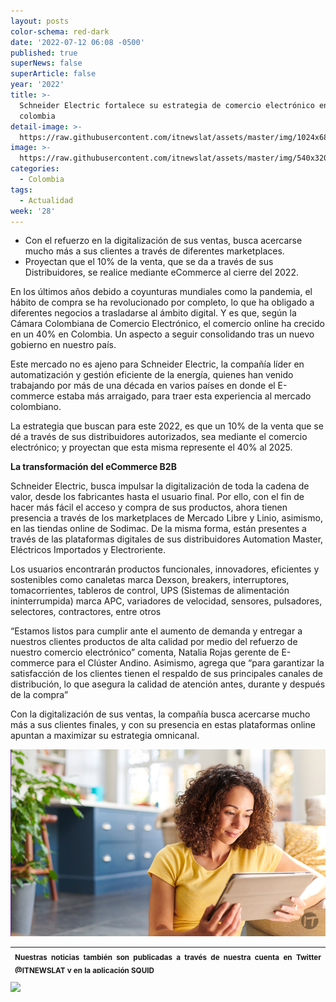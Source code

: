 ```yaml
---
layout: posts
color-schema: red-dark
date: '2022-07-12 06:08 -0500'
published: true
superNews: false
superArticle: false
year: '2022'
title: >-
  Schneider Electric fortalece su estrategia de comercio electrónico en
  colombia 
detail-image: >-
  https://raw.githubusercontent.com/itnewslat/assets/master/img/1024x680/mujer-con-tablet-g.jpg
image: >-
  https://raw.githubusercontent.com/itnewslat/assets/master/img/540x320/mujer-con-tablet-p.jpg
categories:
  - Colombia
tags:
  - Actualidad
week: '28'
---
```

- Con el refuerzo en la digitalización de sus ventas, busca acercarse mucho más a sus clientes a través de diferentes marketplaces.
- Proyectan que el 10% de la venta, que se da a través de sus Distribuidores, se realice mediante eCommerce al cierre del 2022.

En los últimos años debido a coyunturas mundiales como la pandemia, el hábito de compra se ha revolucionado por completo, lo que ha obligado a diferentes negocios a trasladarse al ámbito digital. Y es que, según la Cámara Colombiana de Comercio Electrónico, el comercio online ha crecido en un 40% en Colombia. Un aspecto a seguir consolidando tras un nuevo gobierno en nuestro país.
 
Este mercado no es ajeno para Schneider Electric, la compañía líder en automatización y gestión eficiente de la energía, quienes han venido trabajando por más de una década en varios países en donde el E-commerce estaba más arraigado, para traer esta experiencia al mercado colombiano.
 
La estrategia que buscan para este 2022, es que un 10% de la venta que se dé a través de sus distribuidores autorizados, sea mediante el comercio electrónico; y proyectan que esta misma represente el 40% al 2025.
 
**La transformación del eCommerce B2B**

Schneider Electric, busca impulsar la digitalización de toda la cadena de valor, desde los fabricantes hasta el usuario final. Por ello, con el fin de hacer más fácil el acceso y compra de sus productos, ahora tienen presencia a través de los marketplaces de Mercado Libre y Linio, asimismo, en las tiendas online de Sodimac. De la misma forma, están presentes a través de las plataformas digitales de sus distribuidores Automation Master, Eléctricos Importados y Electroriente.

Los usuarios encontrarán productos funcionales, innovadores, eficientes y sostenibles como canaletas marca Dexson, breakers, interruptores, tomacorrientes, tableros de control, UPS (Sistemas de alimentación ininterrumpida) marca APC, variadores de velocidad, sensores, pulsadores, selectores, contractores, entre otros
 
“Estamos listos para cumplir ante el aumento de demanda y entregar a nuestros clientes productos de alta calidad por medio del refuerzo de nuestro comercio electrónico” comenta, Natalia Rojas gerente de E-commerce para el Clúster Andino. Asimismo, agrega que “para garantizar la satisfacción de los clientes tienen el respaldo de sus principales canales de distribución, lo que asegura la calidad de atención antes, durante y después de la compra”
 
Con la digitalización de sus ventas, la compañía busca acercarse mucho más a sus clientes finales, y con su presencia en estas plataformas online apuntan a maximizar su estrategia omnicanal.

![](https://raw.githubusercontent.com/itnewslat/assets/master/img/540x320/mujer-con-tablet-p.jpg)

<table style="height: 42px;" width="569">
<tbody>
<tr>
<td style="text-align: justify;"><sub><strong>Nuestras noticias también son publicadas a través de nuestra cuenta en Twitter <a href="https://twitter.com/itnewslat?lang=es">@ITNEWSLAT</a> y en la aplicación <a href="https://squidapp.co/en/">SQUID</a></strong></sub></td>
</tr>
</tbody>
</table>

<img src="https://tracker.metricool.com/c3po.jpg?hash=56f88a41e39ab42c063cc51676587a04"/>